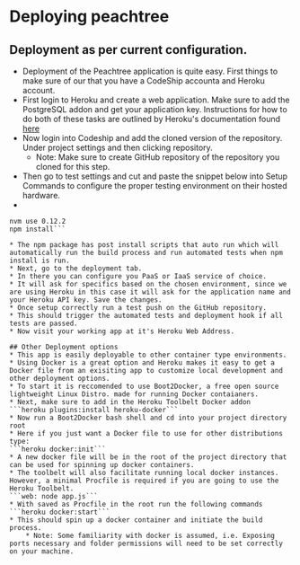 # Deploying peachtree
## Deployment as per current configuration.
* Deployment of the Peachtree application is quite easy. First things to make sure of our that you have a CodeShip accounta and Heroku account.
* First login to Heroku and create a web application. Make sure to add the PostgreSQL addon and get your application key. Instructions for how to do both of these tasks are outlined by Heroku's documentation found [here](https://devcenter.heroku.com/)
* Now login into Codeship and add the cloned version of the repository. Under project settings and then clicking repository.
    * Note: Make sure to create GitHub repository of the repository you cloned for this step.
* Then go to test settings and cut and paste the snippet below into Setup Commands to configure the proper testing environment on their hosted hardware.
* 
``` nvm install 0.12.2
nvm use 0.12.2
npm install```

* The npm package has post install scripts that auto run which will automatically run the build process and run automated tests when npm install is run.
* Next, go to the deployment tab.
* In there you can configure you PaaS or IaaS service of choice.
* It will ask for specifics based on the chosen environment, since we are using Heroku in this case it will ask for the application name and your Heroku API key. Save the changes.
* Once setup correctly run a test push on the GitHub repository.
* This should trigger the automated tests and deployment hook if all tests are passed.
* Now visit your working app at it's Heroku Web Address.

## Other Deployment options
* This app is easily deployable to other container type environments.
* Using Docker is a great option and Heroku makes it easy to get a Docker file from an exisiting app to customize local development and other deployment options.
* To start it is reccomended to use Boot2Docker, a free open source lightweight Linux Distro. made for running Docker contaianers.
* Next, make sure to add in the Heroku Toolbelt Docker addon
```heroku plugins:install heroku-docker```
* Now run a Boot2Docker bash shell and cd into your project directory root
* Here if you just want a Docker file to use for other distributions type:
```heroku docker:init```
* A new docker file will be in the root of the project directory that can be used for spinning up docker containers.
* The toolbelt will also facilitate running local docker instances. However, a minimal Procfile is required if you are going to use the Heroku Toolbelt.
```web: node app.js```
* With saved as Procfile in the root run the following commands
```heroku docker:start```
* This should spin up a docker container and initiate the build process.
    * Note: Some familiarity with docker is assumed, i.e. Exposing ports necessary and folder permissions will need to be set correctly on your machine.
